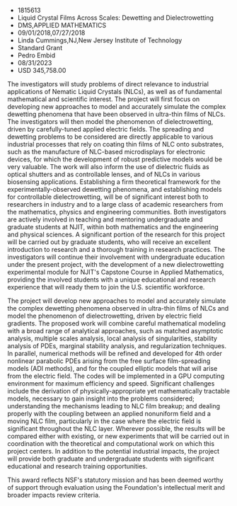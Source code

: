 
* 1815613
* Liquid Crystal Films Across Scales: Dewetting and Dielectrowetting
* DMS,APPLIED MATHEMATICS
* 09/01/2018,07/27/2018
* Linda Cummings,NJ,New Jersey Institute of Technology
* Standard Grant
* Pedro Embid
* 08/31/2023
* USD 345,758.00

The investigators will study problems of direct relevance to industrial
applications of Nematic Liquid Crystals (NLCs), as well as of fundamental
mathematical and scientific interest. The project will first focus on developing
new approaches to model and accurately simulate the complex dewetting phenomena
that have been observed in ultra-thin films of NLCs. The investigators will then
model the phenomenon of dielectrowetting, driven by carefully-tuned applied
electric fields. The spreading and dewetting problems to be considered are
directly applicable to various industrial processes that rely on coating thin
films of NLC onto substrates, such as the manufacture of NLC-based microdisplays
for electronic devices, for which the development of robust predictive models
would be very valuable. The work will also inform the use of dielectric fluids
as optical shutters and as controllable lenses, and of NLCs in various
biosensing applications. Establishing a firm theoretical framework for the
experimentally-observed dewetting phenomena, and establishing models for
controllable dielectrowetting, will be of significant interest both to
researchers in industry and to a large class of academic researchers from the
mathematics, physics and engineering communities. Both investigators are
actively involved in teaching and mentoring undergraduate and graduate students
at NJIT, within both mathematics and the engineering and physical sciences. A
significant portion of the research for this project will be carried out by
graduate students, who will receive an excellent introduction to research and a
thorough training in research practices. The investigators will continue their
involvement with undergraduate education under the present project, with the
development of a new dielectrowetting experimental module for NJIT's Capstone
Course in Applied Mathematics, providing the involved students with a unique
educational and research experience that will ready them to join the U.S.
scientific workforce.

The project will develop new approaches to model and accurately simulate the
complex dewetting phenomena observed in ultra-thin films of NLCs and model the
phenomenon of dielectrowetting, driven by electric field gradients. The proposed
work will combine careful mathematical modeling with a broad range of analytical
approaches, such as matched asymptotic analysis, multiple scales analysis, local
analysis of singularities, stability analysis of PDEs, marginal stability
analysis, and regularization techniques. In parallel, numerical methods will be
refined and developed for 4th order nonlinear parabolic PDEs arising from the
free surface film-spreading models (ADI methods), and for the coupled elliptic
models that will arise from the electric field. The codes will be implemented in
a GPU computing environment for maximum efficiency and speed. Significant
challenges include the derivation of physically-appropriate yet mathematically
tractable models, necessary to gain insight into the problems considered;
understanding the mechanisms leading to NLC film breakup; and dealing properly
with the coupling between an applied nonuniform field and a moving NLC film,
particularly in the case where the electric field is significant throughout the
NLC layer. Wherever possible, the results will be compared either with existing,
or new experiments that will be carried out in coordination with the theoretical
and computational work on which this project centers. In addition to the
potential industrial impacts, the project will provide both graduate and
undergraduate students with significant educational and research training
opportunities.

This award reflects NSF's statutory mission and has been deemed worthy of
support through evaluation using the Foundation's intellectual merit and broader
impacts review criteria.

